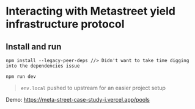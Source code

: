 # Interacting with Metastreet yield infrastructure protocol

## Install and run

    npm install --legacy-peer-deps //> Didn't want to take time digging into the dependencies issue

    npm run dev

> `env.local` pushed to upstream for an easier project setup


Demo:
https://meta-street-case-study-i.vercel.app/pools
